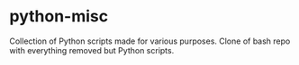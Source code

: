 python-misc
===========

Collection of Python scripts made for various purposes. Clone of bash repo with everything removed but Python scripts.